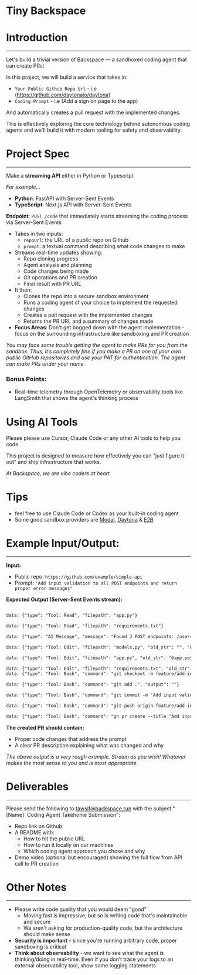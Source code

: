 # Tiny Backspace

# **Introduction**

---

Let's build a trivial version of Backspace — a sandboxed coding agent that can create PRs!

In this project, we will build a service that takes in:

- `Your Public Github Repo Url`  - i.e (https://github.com/daytonaio/daytona)
- `Coding Prompt`  - i.e (Add a sign on page to the app)

And automatically creates a pull request with the implemented changes.

This is effectively exploring the core technology behind autonomous coding agents and we'll build it with modern tooling for safety and observability.

# **Project Spec**

---

Make a **streaming API** either in Python or Typescript

*For example…*

- **Python**: FastAPI with Server-Sent Events
- **TypeScript**: Next.js API with Server-Sent Events

**Endpoint**: `POST /code` that immediately starts streaming the coding process via Server-Sent Events

- Takes in two inputs:
    - `repoUrl`: the URL of a public repo on Github
    - `prompt`: a textual command describing what code changes to make
- Streams real-time updates showing:
    - Repo cloning progress
    - Agent analysis and planning
    - Code changes being made
    - Git operations and PR creation
    - Final result with PR URL
- It then:
    - Clones the repo into a secure sandbox environment
    - Runs a coding agent of your choice to implement the requested changes
    - Creates a pull request with the implemented changes
    - Returns the PR URL and a summary of changes made
- **Focus Areas**: Don't get bogged down with the agent implementation - focus on the surrounding infrastructure like sandboxing and PR creation

*You may face some trouble getting the agent to make PRs for you from the sandbox. Thus, it’s completely fine if you make a PR on one of your own public GitHub repositories and use your PAT for authentication. The agent can make PRs under your name.*

### **Bonus Points:**

- Real-time telemetry through OpenTelemetry or observability tools like LangSmith that shows the agent's thinking process

# **Using AI Tools**

Please please use Cursor, Claude Code or any other AI tools to help you code.

This project is designed to measure how effectively you can "just figure it out" and ship infrastructure that works.

*At Backspace, we are vibe coders at heart*

# Tips

- feel free to use Claude Code or Codex as your built-in coding agent
- Some good sandbox providers are [Modal](https://modal.com/docs/guide/sandbox), [Daytona](https://www.daytona.io/docs/) & [E2B](https://e2b.dev/)

# **Example Input/Output:**

---

**Input:**

- Public repo: `https://github.com/example/simple-api`
- Prompt: `"Add input validation to all POST endpoints and return proper error messages"`

**Expected Output (Server-Sent Events stream):**

```markdown

data: {"type": "Tool: Read", "filepath": "app.py"}

data: {"type": "Tool: Read", "filepath": "requirements.txt"}

data: {"type": "AI Message", "message": "Found 3 POST endpoints: /users, /posts, /comments. Need to add Pydantic for validation."}

data: {"type": "Tool: Edit", "filepath": "models.py", "old_str": "", "new_str": "from pydantic import BaseModel\n\nclass UserCreate(BaseModel):\n    name: str\n    email: str"}

data: {"type": "Tool: Edit", "filepath": "app.py", "old_str": "@app.post('/users')\ndef create_user(user_data: dict):", "new_str": "@app.post('/users')\ndef create_user(user_data: UserCreate):"}

data: {"type": "Tool: Edit", "filepath": "requirements.txt", "old_str": "fastapi==0.68.0", "new_str": "fastapi==0.68.0\npydantic==1.8.2"}
data: {"type": "Tool: Bash", "command": "git checkout -b feature/add-input-validation", "output": "Switched to a new branch 'feature/add-input-validation'"}

data: {"type": "Tool: Bash", "command": "git add .", "output": ""}

data: {"type": "Tool: Bash", "command": "git commit -m 'Add input validation to POST endpoints'", "output": "[feature/add-input-validation abc123] Add input validation to POST endpoints"}

data: {"type": "Tool: Bash", "command": "git push origin feature/add-input-validation", "output": "To https://github.com/example/simple-api.git"}

data: {"type": "Tool: Bash", "command": "gh pr create --title 'Add input validation to POST endpoints' --body 'Added Pydantic models for validation and proper error handling'", "output": "https://github.com/example/simple-api/pull/123"}

```

**The created PR should contain:**

- Proper code changes that address the prompt
- A clear PR description explaining what was changed and why

*The above output is a very rough example. Stream as you wish! Whatever makes the most sense to you and is most appropriate.*

# **Deliverables**

---

Please send the following to [tawsif@backspace.run](mailto:tawsif@backspace.run) with the subject "[Name]: Coding Agent Takehome Submission":

- Repo link on Github
- A README with:
    - How to hit the public URL
    - How to run it locally on our machines
    - Which coding agent approach you chose and why
- Demo video (optional but encouraged) showing the full flow from API call to PR creation

# **Other Notes**

---

- Please write code quality that you would deem "good"
    - Moving fast is impressive, but so is writing code that's maintainable and secure
    - We aren't asking for production-quality code, but the architecture should make sense
- **Security is important** - since you're running arbitrary code, proper sandboxing is critical
- **Think about observability** - we want to see what the agent is thinking/doing in real-time. Even if you don’t trace your logs to an external observability tool, show some logging statements
